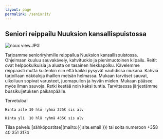 ```yaml
---
layout: page
permalink: /seniorit/
---
```


## Seniori reippailu Nuuksion kansallispuistossa

![noux view.JPG]({{site.baseurl}}/media/noux%20view.JPG)

Tarjoamme senioriryhmille reippailua Nuuksion kansallispuistossa. Ohjelmaan kuuluu sauvakävely, kahvituokio ja pienimuotoinen kilpailu. Reitit ovat helppokulkuisia ja alusta on tasainen hiekkapolku. Kävelemme reippaasti mutta kuitenkin niin että kaikki pysyvät vauhdissa mukana. Kahvia tarjoillaan näköaloja ihaillen metsän helmassa.  Mukaan tarvitset sauvat, ulkoiluun sopivat varusteet, juomapullon ja hyvän mielen. Mukaan pääsee myös ilman sauvoja. Retki kestää noin kaksi tuntia. Tarvittaessa järjestämme bussikuljetuksen paikanpäälle. 

Tervetuloa!


`Hinta alle 10 hlö ryhmä 225€ sis alv`

`Hinta yli  10 hlö ryhmä 435€ sis alv`

Tilaa palvelu [sähköpostitse](mailto:{{ site.email }}) tai soita numeroon +358 40 351 3174
